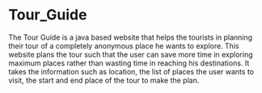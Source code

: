 # Tour_Guide
The Tour Guide is a java based website that helps the tourists in planning their tour of a completely anonymous place he wants to explore. This website plans the tour such that the user can save more time in exploring maximum places rather than wasting time in reaching his destinations.  It takes the information such as location, the list of places the user wants to visit, the start and end place of the tour to make the plan.
